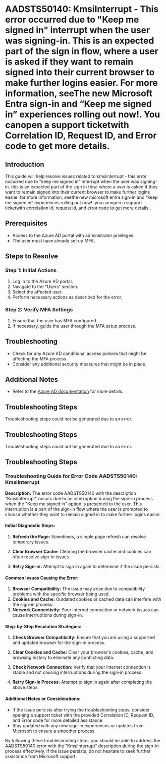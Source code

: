 # AADSTS50140: KmsiInterrupt - This error occurred due to "Keep me signed in" interrupt when the user was signing-in. This is an expected part of the sign in flow, where a user is asked if they want to remain signed into their current browser to make further logins easier. For more information, seeThe new Microsoft Entra sign-in and “Keep me signed in” experiences rolling out now!. You canopen a support ticketwith Correlation ID, Request ID, and Error code to get more details.

## Introduction

This guide will help resolve issues related to kmsiinterrupt - this error
occurred due to "keep me signed in" interrupt when the user was signing-in. this
is an expected part of the sign in flow, where a user is asked if they want to
remain signed into their current browser to make further logins easier. for more
information, seethe new microsoft entra sign-in and “keep me signed in”
experiences rolling out now!. you canopen a support ticketwith correlation id,
request id, and error code to get more details..

## Prerequisites

* Access to the Azure AD portal with administrator privileges.
* The user must have already set up MFA.

## Steps to Resolve

### Step 1: Initial Actions

1. Log in to the Azure AD portal.
2. Navigate to the "Users" section.
3. Select the affected user.
4. Perform necessary actions as described for the error.

### Step 2: Verify MFA Settings

1. Ensure that the user has MFA configured.
2. If necessary, guide the user through the MFA setup process.

## Troubleshooting

* Check for any Azure AD conditional access policies that might be affecting the
  MFA process.
* Consider any additional security measures that might be in place.

## Additional Notes

* Refer to the
  [Azure AD documentation](https://learn.microsoft.com/en-us/azure/active-directory/)
  for more details.

## Troubleshooting Steps

Troubleshooting steps could not be generated due to an error.

## Troubleshooting Steps

Troubleshooting steps could not be generated due to an error.

## Troubleshooting Steps

### Troubleshooting Guide for Error Code AADSTS50140: KmsiInterrupt

**Description:** The error code AADSTS50140 with the description "KmsiInterrupt"
occurs due to an interruption during the sign-in process when the "Keep me
signed in" option is presented to the user. This interruption is a part of the
sign-in flow where the user is prompted to choose whether they want to remain
signed in to make further logins easier.

#### Initial Diagnostic Steps:

1. **Refresh the Page:** Sometimes, a simple page refresh can resolve temporary
   issues.

2. **Clear Browser Cache:** Clearing the browser cache and cookies can often
   resolve sign-in issues.

3. **Retry Sign-in:** Attempt to sign in again to determine if the issue
   persists.

#### Common Issues Causing the Error:

1. **Browser Compatibility:** The issue may arise due to compatibility problems
   with the specific browser being used.
2. **Cookies and Cache:** Outdated cookies or cached data can interfere with the
   sign-in process.
3. **Network Connectivity:** Poor internet connection or network issues can
   cause interruptions during sign-in.

#### Step-by-Step Resolution Strategies:

1. **Check Browser Compatibility:** Ensure that you are using a supported and
   updated browser for the sign-in process.

2. **Clear Cookies and Cache:** Clear your browser's cookies, cache, and
   browsing history to eliminate any conflicting data.

3. **Check Network Connection:** Verify that your internet connection is stable
   and not causing interruptions during the sign-in process.

4. **Retry Sign-in Process:** Attempt to sign in again after completing the
   above steps.

#### Additional Notes or Considerations:

* If the issue persists after trying the troubleshooting steps, consider opening
  a support ticket with the provided Correlation ID, Request ID, and Error code
  for more detailed assistance.
* Stay updated with any new sign-in experiences or updates from Microsoft to
  ensure a smoother process.

By following these troubleshooting steps, you should be able to address the
AADSTS50140 error with the "KmsiInterrupt" description during the sign-in
process effectively. If the issue persists, do not hesitate to seek further
assistance from Microsoft support.
